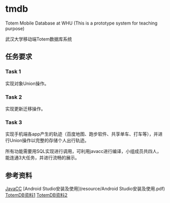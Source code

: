 # tmdb

Totem Mobile Database at WHU (This is a prototype system for teaching purpose)

武汉大学移动端Totem数据库系统

## 任务要求

### Task 1

实现对象Union操作。

### Task 2

实现更新迁移操作。

### Task 3

实现手机端各app产生的轨迹（百度地图、跑步软件、共享单车、打车等），并进行Union操作以完整的存储个人出行轨迹。

所有功能需要用SQL实现进行调用，可利用javacc进行编译，小组成员共四人，能连通3大任务，并进行流畅的展示。

## 参考资料

[JavaCC](resource/javaCC编译.pdf)
[Android Studio安装及使用](resource/Android Studio安装及使用.pdf)
[TotemDB资料1](http://totemdb.whu.edu.cn/upload/202102/02/202102022020113648.pdf)
[TotemDB资料2](http://totemdb.whu.edu.cn/upload/202102/02/202102022020276488.pdf)